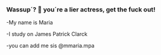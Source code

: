 ### Wassup´? 👋 you´re a lier actress, get the fuck out!

-My name is Maria 

-I study on James Patrick Clarck

-you can add me sis @mmaria.mpa
 
<!--
**MariahkSA-007/MariahkSA-007** is a ✨ _special_ ✨ repository because its `README.md` (this file) appears on your GitHub profile.

Here are some ideas to get you started:

- 🔭 I’m currently working on ...
- 🌱 I’m currently learning ...
- 👯 I’m looking to collaborate on ...
- 🤔 I’m looking for help with ...
- 💬 Ask me about ...
- 📫 How to reach me: ...
- 😄 Pronouns: ...
- ⚡ Fun fact: ...
-->
